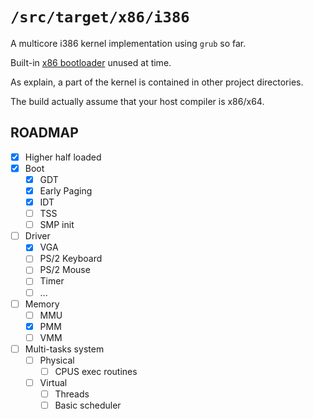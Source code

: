 `/src/target/x86/i386`
=========================

A multicore i386 kernel implementation using `grub` so far.

Built-in [x86 bootloader](https://github.com/le0kar0ub1/SecondBreath) unused at time.

As explain, a part of the kernel is contained in other project directories.

The build actually assume that your host compiler is x86/x64.

## ROADMAP

- [X] Higher half loaded
- [X] Boot
  - [X] GDT
  - [X] Early Paging
  - [X] IDT
  - [ ] TSS
  - [ ] SMP init
- [ ] Driver
  - [X] VGA 
  - [ ] PS/2 Keyboard
  - [ ] PS/2 Mouse
  - [ ] Timer
  - [ ] ...
- [ ] Memory
  - [ ] MMU
  - [X] PMM
  - [ ] VMM
- [ ] Multi-tasks system
  - [ ] Physical
    - [ ] CPUS exec routines
  - [ ] Virtual
    - [ ] Threads
    - [ ] Basic scheduler